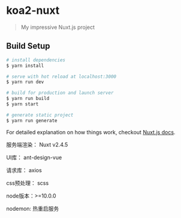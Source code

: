# koa2-nuxt

> My impressive Nuxt.js project

## Build Setup

``` bash
# install dependencies
$ yarn install

# serve with hot reload at localhost:3000
$ yarn run dev

# build for production and launch server
$ yarn run build
$ yarn start

# generate static project
$ yarn run generate
```

For detailed explanation on how things work, checkout [Nuxt.js docs](https://nuxtjs.org).

服务端渲染： Nuxt v2.4.5

UI库： ant-design-vue

请求库： axios

css预处理： scss

node版本：>=10.0.0

nodemon: 热重启服务